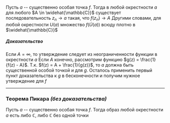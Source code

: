 Пусть $a$ -- существенно особая точка $f$. Тогда в любой окрестности $a$ для любого $A \in \widehat{\mathbb{C}}$ существует последовательность $z_n \to a$ такая, что $f(z_n) \to A$
Другими словами, для любой окрестности $U(a)$ множество $f(\dot{U}(a))$ всюду плотно в $\widehat{\mathbb{C}}$
##### Доказательство
Если $A = \infty$, то утверждение следует из неограниченности функции в окрестности $a$
Если $A$ конечно, рассмотрим функцию $g(z) = \frac{1}{f(z) - A}$. Т.к. $f(z) = A + \frac{1}{g(z)}$, то $a$ должна быть существенной особой точкой и для $g$. Осталось применить первый пункт доказательства к $g$ в бесконечности и получим нужное утверждение для $f$

---
### Теорема Пикара *(без доказательства)*
Пусть $a$ -- существенно особая точка $f$. Тогда образ любой окрестности $a$ есть либо $\mathbb{C}$, либо $\mathbb{C}$ без одной точки
